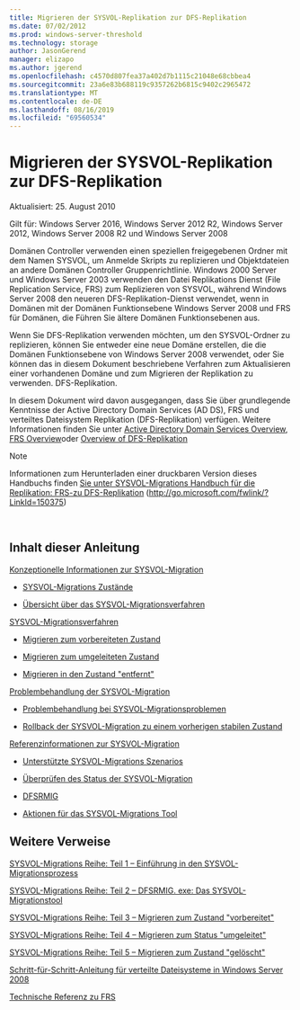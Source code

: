 ```yaml
---
title: Migrieren der SYSVOL-Replikation zur DFS-Replikation
ms.date: 07/02/2012
ms.prod: windows-server-threshold
ms.technology: storage
author: JasonGerend
manager: elizapo
ms.author: jgerend
ms.openlocfilehash: c4570d807fea37a402d7b1115c21048e68cbbea4
ms.sourcegitcommit: 23a6e83b688119c9357262b6815c9402c2965472
ms.translationtype: MT
ms.contentlocale: de-DE
ms.lasthandoff: 08/16/2019
ms.locfileid: "69560534"
---
```

# <a name="migrate-sysvol-replication-to-dfs-replication"></a>Migrieren der SYSVOL-Replikation zur DFS-Replikation


Aktualisiert: 25. August 2010

Gilt für: Windows Server 2016, Windows Server 2012 R2, Windows Server 2012, Windows Server 2008 R2 und Windows Server 2008

Domänen Controller verwenden einen speziellen freigegebenen Ordner mit dem Namen SYSVOL, um Anmelde Skripts zu replizieren und Objektdateien an andere Domänen Controller Gruppenrichtlinie. Windows 2000 Server und Windows Server 2003 verwenden den Datei Replikations Dienst (File Replication Service, FRS) zum Replizieren von SYSVOL, während Windows Server 2008 den neueren DFS-Replikation-Dienst verwendet, wenn in Domänen mit der Domänen Funktionsebene Windows Server 2008 und FRS für Domänen, die Führen Sie ältere Domänen Funktionsebenen aus.

Wenn Sie DFS-Replikation verwenden möchten, um den SYSVOL-Ordner zu replizieren, können Sie entweder eine neue Domäne erstellen, die die Domänen Funktionsebene von Windows Server 2008 verwendet, oder Sie können das in diesem Dokument beschriebene Verfahren zum Aktualisieren einer vorhandenen Domäne und zum Migrieren der Replikation zu verwenden. DFS-Replikation.

In diesem Dokument wird davon ausgegangen, dass Sie über grundlegende Kenntnisse der Active Directory Domain Services (AD DS), FRS und verteiltes Dateisystem Replikation (DFS-Replikation) verfügen. Weitere Informationen finden Sie unter [Active Directory Domain Services Overview](http://go.microsoft.com/fwlink/?linkid=147787), [FRS Overview](http://go.microsoft.com/fwlink/?linkid=121763)oder [Overview of DFS-Replikation](http://go.microsoft.com/fwlink/?linkid=121762)


> [!NOTE]
> Informationen zum Herunterladen einer druckbaren Version dieses Handbuchs finden <a href="http://go.microsoft.com/fwlink/?linkid=150375">Sie unter SYSVOL-Migrations Handbuch für die Replikation: FRS-zu DFS-Replikation</a> (http://go.microsoft.com/fwlink/?LinkId=150375)
<br>


## <a name="in-this-guide"></a>Inhalt dieser Anleitung

[Konzeptionelle Informationen zur SYSVOL-Migration](https://docs.microsoft.com/previous-versions/windows/it-pro/windows-server-2008-R2-and-2008/dd640170(v=ws.10))

  - [SYSVOL-Migrations Zustände](https://docs.microsoft.com/previous-versions/windows/it-pro/windows-server-2008-R2-and-2008/dd641052(v=ws.10))  
      
  - [Übersicht über das SYSVOL-Migrationsverfahren](https://docs.microsoft.com/previous-versions/windows/it-pro/windows-server-2008-R2-and-2008/dd639809(v=ws.10))  
      

[SYSVOL-Migrationsverfahren](https://docs.microsoft.com/previous-versions/windows/it-pro/windows-server-2008-R2-and-2008/dd639860(v=ws.10))

  - [Migrieren zum vorbereiteten Zustand](https://docs.microsoft.com/previous-versions/windows/it-pro/windows-server-2008-R2-and-2008/dd641193(v=ws.10))  
      
  - [Migrieren zum umgeleiteten Zustand](https://docs.microsoft.com/previous-versions/windows/it-pro/windows-server-2008-R2-and-2008/dd641340(v=ws.10))  
      
  - [Migrieren in den Zustand "entfernt"](https://docs.microsoft.com/previous-versions/windows/it-pro/windows-server-2008-R2-and-2008/dd640254(v=ws.10))  
      

[Problembehandlung der SYSVOL-Migration](https://docs.microsoft.com/previous-versions/windows/it-pro/windows-server-2008-R2-and-2008/dd640395(v=ws.10))

  - [Problembehandlung bei SYSVOL-Migrationsproblemen](https://docs.microsoft.com/previous-versions/windows/it-pro/windows-server-2008-R2-and-2008/dd639976(v=ws.10))  
      
  - [Rollback der SYSVOL-Migration zu einem vorherigen stabilen Zustand](https://docs.microsoft.com/previous-versions/windows/it-pro/windows-server-2008-R2-and-2008/dd640509(v=ws.10))  
      

[Referenzinformationen zur SYSVOL-Migration](https://docs.microsoft.com/previous-versions/windows/it-pro/windows-server-2008-R2-and-2008/dd640293(v=ws.10))

  - [Unterstützte SYSVOL-Migrations Szenarios](https://docs.microsoft.com/previous-versions/windows/it-pro/windows-server-2008-R2-and-2008/dd639854(v=ws.10))  
      
  - [Überprüfen des Status der SYSVOL-Migration](https://docs.microsoft.com/previous-versions/windows/it-pro/windows-server-2008-R2-and-2008/dd639789(v=ws.10))  
      
  - [DFSRMIG](https://docs.microsoft.com/previous-versions/windows/it-pro/windows-server-2008-R2-and-2008/dd641227(v=ws.10))  
      
  - [Aktionen für das SYSVOL-Migrations Tool](https://docs.microsoft.com/previous-versions/windows/it-pro/windows-server-2008-R2-and-2008/dd639712(v=ws.10))  
      

## <a name="additional-references"></a>Weitere Verweise

[SYSVOL-Migrations Reihe: Teil 1 – Einführung in den SYSVOL-Migrationsprozess](http://go.microsoft.com/fwlink/?linkid=121756)

[SYSVOL-Migrations Reihe: Teil 2 – DFSRMIG. exe: Das SYSVOL-Migrationstool](http://go.microsoft.com/fwlink/?linkid=121757)

[SYSVOL-Migrations Reihe: Teil 3 – Migrieren zum Zustand "vorbereitet"](http://go.microsoft.com/fwlink/?linkid=121758)

[SYSVOL-Migrations Reihe: Teil 4 – Migrieren zum Status "umgeleitet"](http://go.microsoft.com/fwlink/?linkid=121759)

[SYSVOL-Migrations Reihe: Teil 5 – Migrieren zum Zustand "gelöscht"](http://go.microsoft.com/fwlink/?linkid=121760)

[Schritt-für-Schritt-Anleitung für verteilte Dateisysteme in Windows Server 2008](http://go.microsoft.com/fwlink/?linkid=85231)

[Technische Referenz zu FRS](http://go.microsoft.com/fwlink/?linkid=121764)

